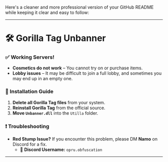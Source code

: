 Here's a cleaner and more professional version of your GitHub README while keeping it clear and easy to follow:  

---

# 🛠️ Gorilla Tag Unbanner  

### ✅ Working Servers!  
- **Cosmetics do not work** – You cannot try on or purchase items.  
- **Lobby issues** – It may be difficult to join a full lobby, and sometimes you may end up in an empty one.  

### 🔧 Installation Guide  
1. **Delete all Gorilla Tag files** from your system.  
2. **Reinstall Gorilla Tag** from the official source.  
3. **Move `Unbanner.dll`** into the `Utilla` folder.  

### ❗ Troubleshooting  
- **Red Stump Issue?** If you encounter this problem, please DM **Namo** on Discord for a fix.  
  - 📩 **Discord Username:** `opru.obfuscation`  

---

